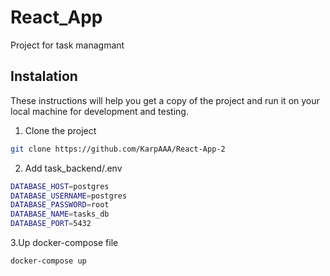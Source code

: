 # React_App

Project for task managmant

## Instalation

These instructions will help you get a copy of the project and run it on your local machine for development and testing.

1. Clone the project

```bash
git clone https://github.com/KarpAAA/React-App-2
```

2. Add task_backend/.env

```bash
DATABASE_HOST=postgres
DATABASE_USERNAME=postgres
DATABASE_PASSWORD=root
DATABASE_NAME=tasks_db
DATABASE_PORT=5432
```

3.Up docker-compose file
```bash
docker-compose up
```